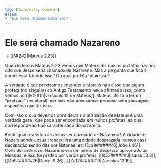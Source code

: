 ```yaml
---
tag: [type/note, comment]
alias:
- "Ele será chamado Nazareno"
---
```


# Ele será chamado Nazareno

→ [[Mt2#2|Mateus 2.23]]

Quando lemos Mateus 2.23 vemos que Mateus diz que os profetas haviam dito que Jesus seria chamado de Nazareno. Mas a pergunta que fica é aonde está falando isso? Ou qual profeta falou isso?

A verdade é que precisamos entender é Mateus não disse que algum profeta (no singular) do Antigo Testamento havia afirmado isso, como vemos no [[Mt2#15|versículo 15 de Mateus]]. Mateus utiliza o termo "profetas" (no plural), por isso não precisamos procurar uma passagem especifica que diz isso. 

Com isso o que devemos considerar é a afirmação de Mateus é uma verdade geral, que pode ser encontrada em muitos profetas, na qual corresponde ao tipo característico do nazareno.

Então qual o sentido de Jesus ser chamado de Nazareno?
A cidade de Nazaré aonde Jesus cresceu era uma cidade desprezada, vemos essa declaração sendo dita por Natanael em [[Jo1######46|João 1.46]].
Considerando isso, Nazareno era um termo de desprezo apropriado ao Messias, e isso foi predito por vários profetas. [[Is53######3|Isaías 53.3]], [[Dn9######26|Daniel 9.26]], [[Zc12######10|Zacarias 12.10]]






